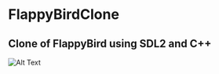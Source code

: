 # FlappyBirdClone

## Clone of FlappyBird using SDL2 and C++

![Alt Text](https://i.imgur.com/ivS6Hr6.png)
